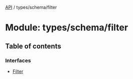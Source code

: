 [API](../README.md) / types/schema/filter

# Module: types/schema/filter

## Table of contents

### Interfaces

- [Filter](../interfaces/types_schema_filter.Filter.md)
